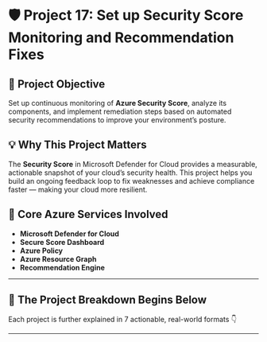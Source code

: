 # 🛡️ Project 17: Set up Security Score Monitoring and Recommendation Fixes

## 📌 Project Objective  
Set up continuous monitoring of **Azure Security Score**, analyze its components, and implement remediation steps based on automated security recommendations to improve your environment’s posture.

## 💡 Why This Project Matters  
The **Security Score** in Microsoft Defender for Cloud provides a measurable, actionable snapshot of your cloud’s security health. This project helps you build an ongoing feedback loop to fix weaknesses and achieve compliance faster — making your cloud more resilient.

## 🧰 Core Azure Services Involved  
- **Microsoft Defender for Cloud**  
- **Secure Score Dashboard**  
- **Azure Policy**  
- **Azure Resource Graph**  
- **Recommendation Engine**

---

## 🔁 The Project Breakdown Begins Below  
Each project is further explained in 7 actionable, real-world formats 👇

---
